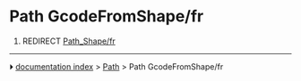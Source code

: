 # Path GcodeFromShape/fr
1.  REDIRECT [Path_Shape/fr](Path_Shape/fr.md)



---
⏵ [documentation index](../README.md) > [Path](Path_Workbench.md) > Path GcodeFromShape/fr
